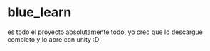 # blue_learn
es todo el proyecto absolutamente todo, yo creo que lo descargue completo y lo abre con unity :D

